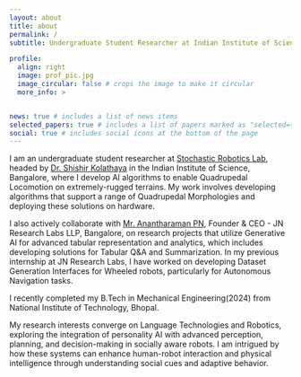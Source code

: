 ```yaml
---
layout: about
title: about
permalink: /
subtitle: Undergraduate Student Researcher at Indian Institute of Science, Bangalore

profile:
  align: right
  image: prof_pic.jpg
  image_circular: false # crops the image to make it circular
  more_info: >


news: true # includes a list of news items
selected_papers: true # includes a list of papers marked as "selected={true}"
social: true # includes social icons at the bottom of the page
---
```


I am an undergraduate student researcher at [Stochastic Robotics Lab](https://www.stochlab.com), headed by [Dr. Shishir Kolathaya](https://www.shishirny.com) in the Indian Institute of Science, Bangalore, where I develop AI algorithms to enable Quadrupedal Locomotion on extremely-rugged terrains. My work involves developing algorithms that support a range of Quadrupedal Morphologies and deploying these solutions on hardware. 

I also actively collaborate with [Mr. Anantharaman PN](https://www.linkedin.com/in/anantharamanp/), Founder & CEO - JN Research Labs LLP, Bangalore, on research projects that utilize Generative AI for advanced tabular representation and analytics, which includes developing solutions for Tabular Q&A and Summarization. In my previous internship at JN Research Labs, I have worked on developing Dataset Generation Interfaces for Wheeled robots, particularly for Autonomous Navigation tasks.

I recently completed my B.Tech in Mechanical Engineering(2024) from National Institute of Technology, Bhopal. 

My research interests converge on Language Technologies and Robotics, exploring the integration of personality AI with advanced perception, planning, and decision-making in socially aware robots. I am intrigued by how these systems can enhance human-robot interaction and physical intelligence through understanding social cues and adaptive behavior.